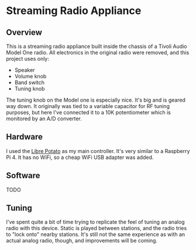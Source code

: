 
# Streaming Radio Appliance

## Overview
This is a streaming radio appliance built inside the chassis of a Tivoli Audio Model One radio.  All electronics in the original radio were removed, and this project uses only:
- Speaker
- Volume knob
- Band switch
- Tuning knob

The tuning knob on the Model one is especially nice. It's big and is geared way down.  It originally was tied to a variable capacitor for RF tuning purposes, but here I've connected it to a 10K potentiometer which is monitored by an A/D converter.

## Hardware
I used the [Libre Potato](https://libre.computer/products/aml-s905x-cc/) as my main controller. It's very similar to a Raspberry Pi 4.  It has no WiFi, so a cheap WiFi USB adapter was added.

## Software
TODO

## Tuning
I've spent quite a bit of time trying to replicate the feel of tuning an analog radio with this device. Static is played between stations, and the radio tries to "lock onto" nearby stations.  It's still not the same experience as with an actual analog radio, though, and improvements will be coming.


